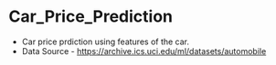 # Car_Price_Prediction
* Car price prdiction using features of the car. 
* Data Source - https://archive.ics.uci.edu/ml/datasets/automobile
